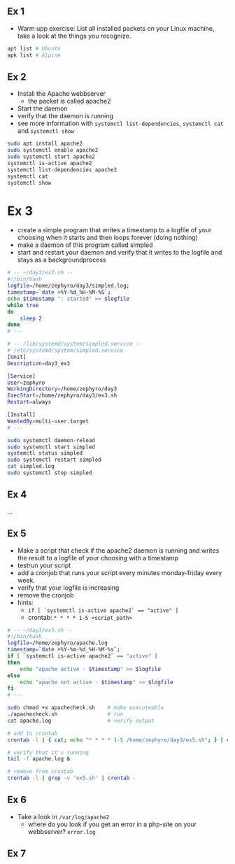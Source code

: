 ## Ex 1
* Warm upp exercise:
List all installed packets on your Linux machine, take a look at the things you recognize.
```sh
apt list # Ubuntu
apk list # Alpine
```


## Ex 2
* Install the Apache webbserver
  - the packet is called apache2
* Start the daemon
* verify that the daemon is running
* see more information with `systemctl list-dependencies`, `systemctl cat` and `systemctl show`
```sh
sudo apt install apache2
sudo systemctl enable apache2
sudo systemctl start apache2
systemctl is-active apache2
systemctl list-dependencies apache2
systemctl cat
systemctl show
```


# Ex 3
* create a simple program that writes a timestamp to a logfile of your choosing when it starts and then loops forever (doing nothing)
* make a daemon of this program called simpled
* start and restart your daemon and verify that it writes to the logfile and stays as a backgroundprocess
```sh
# -- ~/day3/ex3.sh --
#!/bin/bash
logfile=/home/zephyro/day3/simpled.log;
timestamp=`date +%Y-%d_%H-%M-%S`;
echo $timestamp ": started" >> $logfile
while true
do
    sleep 2
done
# ---

# -- /lib/systemd/system/simpled.service --
# /etc/systemd/system/simpled.service
[Unit]
Description=day3_ex3

[Service]
User=zephyro
WorkingDirectory=/home/zephyro/day3
ExecStart=/home/zephyro/day3/ex3.sh
Restart=always

[Install]
WantedBy=multi-user.target
# ---

sudo systemctl daemon-reload
sudo systemctl start simpled
systemctl status simpled
sudo systemctl restart simpled
cat simpled.log
sudo systemctl stop simpled
```


## Ex 4
...


## Ex 5
* Make a script that check if the apache2 daemon is running and writes the result to a logfile of your choosing with a timestamp
* testrun your script
* add a cronjob that runs your script every minutes monday-friday every week.
* verify that your logfile is increasing
* remove the cronjob
* hints:
  * ```if [ `systemctl is-active apache2` == "active" ]```
  * crontab: `* * * * 1-5 <script_path>`

```sh
# -- ~/day3/ex5.sh --
#!/bin/bash
logfile=/home/zephyro/apache.log
timestamp=`date +%Y-%m-%d_%H-%M-%s`;
if [ `systemctl is-active apache2` == "active" ]
then
    echo "apache active - $timestamp" >> $logfile
else
    echo "apache not active - $timestamp" >> $logfile
fi
# ---

sudo chmod +x apachecheck.sh    # make executeable
./apachecheck.sh                # run
cat apache.log                  # verify output

# add to crontab
crontab -l | { cat; echo "* * * * 1-5 /home/zephyro/day3/ex5.sh"; } | crontab -

# verify that it's running
tail -f apache.log &

# remove from crontab
crontab -l | grep -v 'ex5.sh' | crontab -
```


## Ex 6
* Take a look in `/var/log/apache2`
  * where do you look if you get an error in a php-site on your webbserver?
`error.log`


## Ex 7
